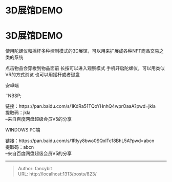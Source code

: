 # 3D展馆DEMO

<div class="header"><h1 class="single-title animate__animated animate__pulse animate__faster">3D展馆DEMO</h1></div>

<div class="content" id="content"><p>使用陀螺仪和摇杆多种控制模式的3D展馆，可以用来扩展成各种NFT商品交易之类的系统</p><p>点击物品会穿梭到物品面前 长按可以进入观察模式 手机开启陀螺仪，可以用类似VR的方式浏览 也可以用摇杆或者键盘</p><p>安卓端<!-- raw HTML omitted --></p><p><!-- raw HTML omitted -->¨NBSP;<!-- raw HTML omitted --></p><p>链接：https://pan.baidu.com/s/1KdRa51TQoYHnhQ4wprOaaA?pwd=jkla<br> 提取码：jkla<br> –来自百度网盘超级会员V5的分享</p><p>WINDOWS PC端</p><p>链接：https://pan.baidu.com/s/1RIyy8bwo0SQxlTc18BhL5A?pwd=abcn<br> 提取码：abcn<br> –来自百度网盘超级会员V5的分享</p></div>



---

> Author: fancybit  
> URL: http://localhost:1313/posts/823/  

